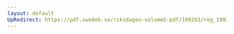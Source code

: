 ```yaml
---
layout: default
UpRedirect: https://pdf.swedeb.se/riksdagen-volumeG-pdf/199293/reg_199293/reg_199293_0250.pdf
---
```

